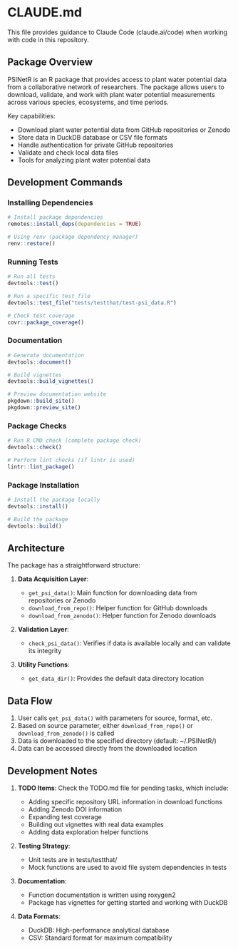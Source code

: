 # CLAUDE.md

This file provides guidance to Claude Code (claude.ai/code) when working with code in this repository.

## Package Overview

PSINetR is an R package that provides access to plant water potential data from a collaborative network of researchers. The package allows users to download, validate, and work with plant water potential measurements across various species, ecosystems, and time periods.

Key capabilities:
- Download plant water potential data from GitHub repositories or Zenodo
- Store data in DuckDB database or CSV file formats
- Handle authentication for private GitHub repositories
- Validate and check local data files
- Tools for analyzing plant water potential data

## Development Commands

### Installing Dependencies

```r
# Install package dependencies
remotes::install_deps(dependencies = TRUE)

# Using renv (package dependency manager)
renv::restore()
```

### Running Tests

```r
# Run all tests
devtools::test()

# Run a specific test file
devtools::test_file("tests/testthat/test-psi_data.R")

# Check test coverage
covr::package_coverage()
```

### Documentation

```r
# Generate documentation
devtools::document()

# Build vignettes
devtools::build_vignettes()

# Preview documentation website
pkgdown::build_site()
pkgdown::preview_site()
```

### Package Checks

```r
# Run R CMD check (complete package check)
devtools::check()

# Perform lint checks (if lintr is used)
lintr::lint_package()
```

### Package Installation

```r
# Install the package locally
devtools::install()

# Build the package
devtools::build()
```

## Architecture

The package has a straightforward structure:

1. **Data Acquisition Layer**:
   - `get_psi_data()`: Main function for downloading data from repositories or Zenodo
   - `download_from_repo()`: Helper function for GitHub downloads
   - `download_from_zenodo()`: Helper function for Zenodo downloads

2. **Validation Layer**:
   - `check_psi_data()`: Verifies if data is available locally and can validate its integrity

3. **Utility Functions**:
   - `get_data_dir()`: Provides the default data directory location

## Data Flow

1. User calls `get_psi_data()` with parameters for source, format, etc.
2. Based on source parameter, either `download_from_repo()` or `download_from_zenodo()` is called
3. Data is downloaded to the specified directory (default: ~/.PSINetR/)
4. Data can be accessed directly from the downloaded location

## Development Notes

1. **TODO Items**: Check the TODO.md file for pending tasks, which include:
   - Adding specific repository URL information in download functions
   - Adding Zenodo DOI information
   - Expanding test coverage
   - Building out vignettes with real data examples
   - Adding data exploration helper functions

2. **Testing Strategy**:
   - Unit tests are in tests/testthat/
   - Mock functions are used to avoid file system dependencies in tests

3. **Documentation**:
   - Function documentation is written using roxygen2
   - Package has vignettes for getting started and working with DuckDB

4. **Data Formats**:
   - DuckDB: High-performance analytical database
   - CSV: Standard format for maximum compatibility